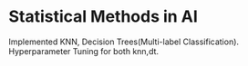 # Statistical Methods in AI
Implemented KNN, Decision Trees(Multi-label Classification). Hyperparameter Tuning for both knn,dt.
